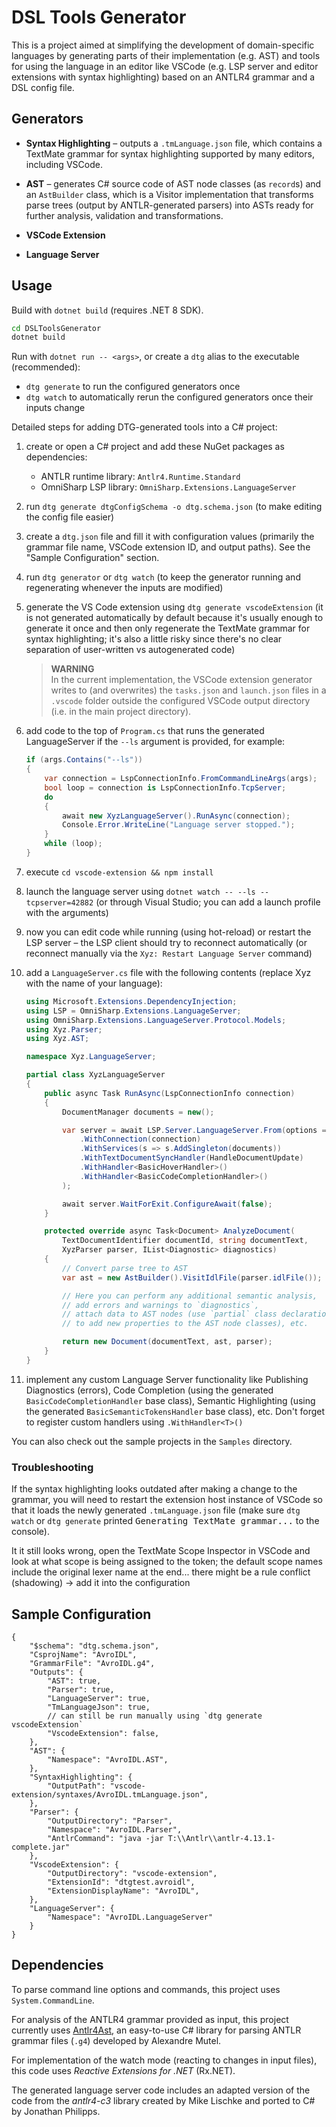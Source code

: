 # DSL Tools Generator

This is a project aimed at simplifying the development of domain-specific languages by generating parts of their implementation (e.g. AST) and tools for using the language in an editor like VSCode (e.g. LSP server and editor extensions with syntax highlighting) based on an ANTLR4 grammar and a DSL config file.

## Generators

- **Syntax Highlighting** – outputs a `.tmLanguage.json` file, which contains a TextMate grammar for syntax highlighting supported by many editors, including VSCode.

- **AST** – generates C# source code of AST node classes (as `record`s) and an `AstBuilder` class, which is a Visitor implementation that transforms parse trees (output by ANTLR-generated parsers) into ASTs ready for further analysis, validation and transformations.

- **VSCode Extension**

- **Language Server**

## Usage

Build with `dotnet build` (requires .NET 8 SDK).  
```bash
cd DSLToolsGenerator
dotnet build
```

Run with `dotnet run -- <args>`, or create a `dtg` alias to the executable (recommended):

- `dtg generate` to run the configured generators once
- `dtg watch` to automatically rerun the configured generators once their inputs change

Detailed steps for adding DTG-generated tools into a C# project:

1. create or open a C# project and add these NuGet packages as dependencies:
    - ANTLR runtime library: `Antlr4.Runtime.Standard`
    - OmniSharp LSP library: `OmniSharp.Extensions.LanguageServer`
2. run `dtg generate dtgConfigSchema -o dtg.schema.json` (to make editing the config file easier)
3. create a `dtg.json` file and fill it with configuration values (primarily the grammar file name, VSCode extension ID, and output paths). See the "Sample Configuration" section.
4. run `dtg generator` or `dtg watch` (to keep the generator running and regenerating whenever the inputs are modified)
5. generate the VS Code extension using `dtg generate vscodeExtension` (it is not generated automatically by default because it's usually enough to generate it once and then only regenerate the TextMate grammar for syntax highlighting; it's also a little risky since there's no clear separation of user-written vs autogenerated code)

    > **WARNING**  
    > In the current implementation, the VSCode extension generator writes to (and overwrites) the `tasks.json` and `launch.json` files in a `.vscode` folder outside the configured VSCode output directory (i.e. in the main project directory).

6. add code to the top of `Program.cs` that runs the generated LanguageServer if the `--ls` argument is provided, for example:
    ```c#
    if (args.Contains("--ls"))
    {
        var connection = LspConnectionInfo.FromCommandLineArgs(args);
        bool loop = connection is LspConnectionInfo.TcpServer;
        do
        {
            await new XyzLanguageServer().RunAsync(connection);
            Console.Error.WriteLine("Language server stopped.");
        }
        while (loop);
    }
    ```
7. execute `cd vscode-extension && npm install`
8. launch the language server using `dotnet watch -- --ls --tcpserver=42882` (or through Visual Studio; you can add a launch profile with the arguments)
9. now you can edit code while running (using hot-reload) or restart the LSP server – the LSP client should try to reconnect automatically (or reconnect manually via the `Xyz: Restart Language Server` command)
10. add a `LanguageServer.cs` file with the following contents (replace Xyz with the name of your language):
    ```c#
    using Microsoft.Extensions.DependencyInjection;
    using LSP = OmniSharp.Extensions.LanguageServer;
    using OmniSharp.Extensions.LanguageServer.Protocol.Models;
    using Xyz.Parser;
    using Xyz.AST;

    namespace Xyz.LanguageServer;

    partial class XyzLanguageServer
    {
        public async Task RunAsync(LspConnectionInfo connection)
        {
            DocumentManager documents = new();

            var server = await LSP.Server.LanguageServer.From(options => options
                .WithConnection(connection)
                .WithServices(s => s.AddSingleton(documents))
                .WithTextDocumentSyncHandler(HandleDocumentUpdate)
                .WithHandler<BasicHoverHandler>()
                .WithHandler<BasicCodeCompletionHandler>()
            );

            await server.WaitForExit.ConfigureAwait(false);
        }
    
        protected override async Task<Document> AnalyzeDocument(
            TextDocumentIdentifier documentId, string documentText,
            XyzParser parser, IList<Diagnostic> diagnostics)
        {
            // Convert parse tree to AST
            var ast = new AstBuilder().VisitIdlFile(parser.idlFile());

            // Here you can perform any additional semantic analysis,
            // add errors and warnings to `diagnostics`,
            // attach data to AST nodes (use `partial` class declarations 
            // to add new properties to the AST node classes), etc.

            return new Document(documentText, ast, parser);
        }
    }

    ```
11. implement any custom Language Server functionality like Publishing Diagnostics (errors), Code Completion (using the generated `BasicCodeCompletionHandler` base class), Semantic Highlighting (using the generated `BasicSemanticTokensHandler` base class), etc. Don't forget to register custom handlers using `.WithHandler<T>()`

You can also check out the sample projects in the `Samples` directory.

### Troubleshooting

If the syntax highlighting looks outdated after making a change to the grammar, you will need to restart the extension host instance of VSCode so that it loads the newly generated `.tmLanguage.json` file (make sure `dtg watch` or `dtg generate` printed <samp>Generating TextMate grammar...</samp> to the console).

It it still looks wrong, open the TextMate Scope Inspector in VSCode and look at what scope is being assigned to the token; the default scope names include the original lexer name at the end... there might be a rule conflict (shadowing) -> add it into the configuration

## Sample Configuration

```jsonc
{
    "$schema": "dtg.schema.json",
    "CsprojName": "AvroIDL",
    "GrammarFile": "AvroIDL.g4",
    "Outputs": {
        "AST": true,
        "Parser": true,
        "LanguageServer": true,
        "TmLanguageJson": true,
        // can still be run manually using `dtg generate vscodeExtension`
        "VscodeExtension": false,
    },
    "AST": {
        "Namespace": "AvroIDL.AST",
    },
    "SyntaxHighlighting": {
        "OutputPath": "vscode-extension/syntaxes/AvroIDL.tmLanguage.json",
    },
    "Parser": {
        "OutputDirectory": "Parser",
        "Namespace": "AvroIDL.Parser",
        "AntlrCommand": "java -jar T:\\Antlr\\antlr-4.13.1-complete.jar"
    },
    "VscodeExtension": {
        "OutputDirectory": "vscode-extension",
        "ExtensionId": "dtgtest.avroidl",
        "ExtensionDisplayName": "AvroIDL",
    },
    "LanguageServer": {
        "Namespace": "AvroIDL.LanguageServer"
    }
}
```

## Dependencies

To parse command line options and commands, this project uses `System.CommandLine`.

For analysis of the ANTLR4 grammar provided as input, this project currently uses [Antlr4Ast](http://github.com/xoofx/Antlr4Ast), an easy-to-use C# library for parsing ANTLR grammar files (`.g4`) developed by Alexandre Mutel.

For implementation of the watch mode (reacting to changes in input files), this code uses *Reactive Extensions for .NET* (Rx.NET).

The generated language server code includes an adapted version of the code from the *antlr4-c3* library created by Mike Lischke and ported to C# by Jonathan Philipps.
